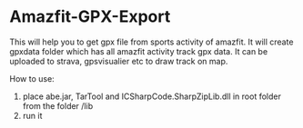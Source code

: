 # Amazfit-GPX-Export
This will help you to get gpx file from sports activity of amazfit.
It will create gpxdata folder which has all amazfit activity track gpx data. 
It can be uploaded to strava, gpsvisualier etc to draw track on map.

How to use:
1. place abe.jar, TarTool and ICSharpCode.SharpZipLib.dll in root folder from the folder /lib
2. run it


